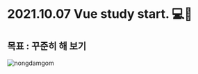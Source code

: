 <h1>2021.10.07 Vue study start. 💻🐤 </h1>
<h2>목표 : 꾸준히 해 보기</h2>
<img src="https://blog.kakaocdn.net/dn/prMxB/btq3UT36bSH/f5KCTT4CKW13HvcQitfcOk/img.gif" alt="nongdamgom">
